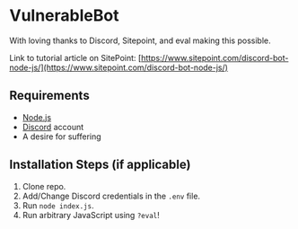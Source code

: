 # VulnerableBot

With loving thanks to Discord, Sitepoint, and eval making this possible.

Link to tutorial article on SitePoint: [https://www.sitepoint.com/discord-bot-node-js/](https://www.sitepoint.com/discord-bot-node-js/)

## Requirements

- [Node.js](http://nodejs.org/)
- [Discord](https://discordapp.com/) account
- A desire for suffering

## Installation Steps (if applicable)

1. Clone repo.
2. Add/Change Discord credentials in the `.env` file.
3. Run `node index.js`.
4. Run arbitrary JavaScript using ``?eval``!